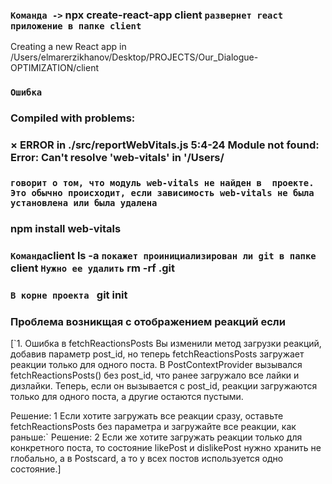 ### `Команда ->` npx create-react-app client `развернет react приложение в папке client`

Creating a new React app in /Users/elmarerzikhanov/Desktop/PROJECTS/Our_Dialogue-OPTIMIZATION/client

### `Ошибка`

### Compiled with problems:

### × ERROR in ./src/reportWebVitals.js 5:4-24 Module not found: Error: Can't resolve 'web-vitals' in '/Users/

### `говорит о том, что модуль web-vitals не найден в  проекте. Это обычно происходит, если зависимость web-vitals не была установлена или была удалена`

### npm install web-vitals

### `Команда`client ls -a `покажет проинициализирован ли git в папке` client `Нужно ее удалить` rm -rf .git

### `В корне проекта ` git init

### Проблема возникщая с отображением реакций если

[`1. Ошибка в fetchReactionsPosts Вы изменили метод загрузки реакций, добавив параметр post_id, но теперь fetchReactionsPosts загружает реакции только для одного поста. В PostContextProvider вызывался fetchReactionsPosts() без post_id, что ранее загружало все лайки и дизлайки. Теперь, если он вызывается с post_id, реакции загружаются только для одного поста, а другие остаются пустыми.

Решение: 1
Если хотите загружать все реакции сразу, оставьте fetchReactionsPosts без параметра и загружайте все реакции, как раньше:`
Решение: 2
Если же хотите загружать реакции только для конкретного поста, то состояние likePost и dislikePost нужно хранить не глобально, а в Postscard, а то у всех постов используется одно состояние.]
